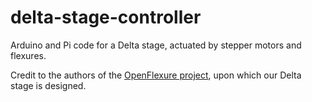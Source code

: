 # delta-stage-controller
Arduino and Pi code for a Delta stage, actuated by stepper motors and flexures.

Credit to the authors of the [OpenFlexure project](https://openflexure.org/), upon which our Delta stage is designed.
